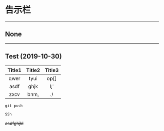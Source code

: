 # 告示栏

---

## None

---

## Test (2019-10-30)

|Title1|Title2|Title3|
|:---:|:---:|:---:|
|qwer|tyui|op[]|
|asdf|ghjk|l;'|
|zxcv|bnm,|./|

```bat
git push
```

`SSh`

~~asdfghjkl~~